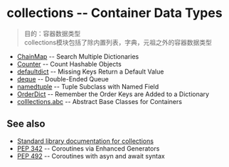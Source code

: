 # collections -- Container Data Types
> 目的：容器数据类型<br>
> collections模块包括了除内置列表，字典，元祖之外的容器数据类型

* [ChainMap](https://github.com/chenyang929/python3_module_of_the_week_zh/blob/master/Data%20Structures/collections/ChainMap/ChainMap.md) -- Search Multiple Dictionaries
* [Counter]() -- Count Hashable Objects
* [defaultdict]() -- Missing Keys Return a Default Value
* [deque]() -- Double-Ended Queue
* [namedtuple]() -- Tuple Subclass with Named Field
* [OrderDict]() -- Remember the Order Keys are Added to a Dictionary
* [colllections.abc]() -- Abstract Base Classes for Containers

## See also
* [Standard library documentation for collections](https://docs.python.org/3.6/library/collections.html)
* [PEP 342](https://www.python.org/dev/peps/pep-0342/) -- Coroutines via Enhanced Generators
* [PEP 492](https://www.python.org/dev/peps/pep-0492/) -- Coroutines with asyn and await syntax


